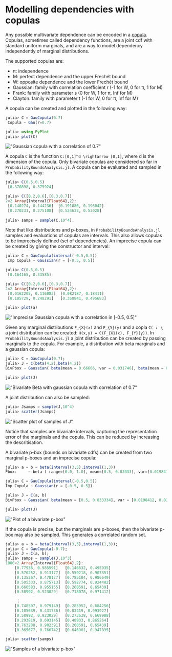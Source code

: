 # Modelling dependencies with copulas

Any possible multivariate dependence can be encoded in a [copula](https://en.wikipedia.org/wiki/Copula_(probability_theory)). Copulas, sometimes called dependency functions, are a joint cdf with standard uniform marginals, and are a way to model dependency independently of marginal distributions. 

The supported copulas are:

  * π: independence
  * M: perfect dependence and the upper Frechét bound
  * W: opposite dependence and the lower Frechét bound
  * Gaussian: family with correlation coefficient r (-1 for W, 0 for π, 1 for M)
  * Frank: family with parameter s (0 for W, 1 for π, Inf for M)
  * Clayton: family with parameter t (-1 for W, 0 for π, Inf for M)

A copula can be created and plotted in the following way:

```julia
julia> C = GauCopula(0.7)
 Copula ~ Gau(r=0.7)

julia> using PyPlot
julia> plot(C)
```
!["Gaussian copula with a correlation of 0.7"](./plots/GaussianCopula.png)

A copula ``C`` is the function ``C:[0,1]^d \rightarrow [0,1]``, where d is the dimension of the copula. Only bivariate copulas are considered so far in `ProbabilityBoundsAnalysis.jl`. A copula can be evaluated and sampled in the following way:




```julia
julia> C(0.5,0.5)
 [0.370898, 0.375924]

julia> C([0.2,0.6],[0.3,0.7])
2×2 Array{Interval{Float64},2}:
 [0.140274, 0.144236]  [0.191086, 0.196042]
 [0.270231, 0.275108]  [0.524632, 0.53028]
 
julia> samps = sample(C,10^4);
```

Note that like distributions and p-boxes, in `ProbabilityBoundsAnalysis.jl` samples and evaluations of copulas are intervals. This also allows copulas to be imprecisely defined (set of dependencies). An imprecise copula can be created by giving the constructor and interval:


```julia
julia> C = GauCopula(interval(-0.5,0.5))
 Imp Copula ~ Gaussian(r = [-0.5, 0.5])

julia> C(0.5,0.5)
 [0.164165, 0.33585]

julia> C([0.2,0.6],[0.3,0.7])
2×2 Array{Interval{Float64},2}:
 [0.0162205, 0.116083]  [0.082187, 0.18411]
 [0.105729, 0.248291]   [0.350841, 0.495683]

julia> plot(a)
```
!["Imprecise Gaussian copula with a correlation in [-0.5, 0.5]"](./plots/ImpCopula.png)


Given any marginal distributions ``F_{X}(x)`` and ``F_{Y}(y)`` and a copla ``C( : )``, a joint distribution can be created: ``H(x,y) = C(F_{X}(x), F_{Y}(y))``.  In `ProbabilityBoundsAnalysis.jl` a joint distribution can be created by passing marginals to the copula. For example, a distribution with beta marginals and a gaussian copula:





```julia
julia> C = GauCopula(0.7);
julia> J = C(beta(4,2),beta(4,2))
BivPbox ~ Gaussian( beta(mean = 0.66666, var = 0.031746), beta(mean = 0.66666, var = 0.031746); r = 0.7)

julia> plot(J)
```
!["Bivariate Beta with gaussian copula with correlation of 0.7"](./plots/JointDist1.png)

A joint distribution can also be sampled:

```julia
julia> Jsamps = sample(J,10^4)
julia> scatter(Jsamps)
```
!["Scatter plot of samples of J"](./plots/Jsamples.png)

Notice that samples are bivariate intervals, capturing the representation error of the marginals and the copula. This can be reduced by increasing the descritisation.

A bivariate p-box (bounds on bivariate cdfs) can be created from two marginal p-boxes and an imprecise copula:

```julia
julia> a = b = beta(interval(3,5),interval(1,3))
Pbox: 	  ~ beta ( range=[0.0, 1.0], mean=[0.5, 0.83333], var=[0.019841, 0.0375])

julia> C = GauCopula(interval(-0.5,0.5))
Imp Copula ~ Gaussian(r = [-0.5, 0.5])

julia> J = C(a, b)
BivPbox ~ Gaussian( beta(mean = [0.5, 0.833334], var = [0.0198412, 0.0375]), beta(mean = [0.5, 0.833334], var = [0.0198412, 0.0375]); r = [-0.5, 0.5])

julia> plot(J)
```
!["Plot of a bivariate p-box"](./plots/BivariatPbox1.png)

If the copula is precise, but the marginals are p-boxes, then the bivariate p-box may also be sampled. This generates a correlated random set.

```julia
julia> a = b = beta(interval(3,5),interval(1,3));
julia> C = GauCopula(-0.7);
julia> J = C(a, b);
julia> samps = sample(J,10^3)
1000×2 Array{Interval{Float64},2}:
    [0.77936, 0.985591]   [0.146632, 0.495935]
    [0.570252, 0.913177]  [0.559218, 0.907351]
    [0.135267, 0.478177]  [0.785104, 0.986649]
    [0.505333, 0.875713]  [0.592774, 0.924402]
    [0.666583, 0.955155]  [0.260591, 0.65439]
    [0.58992, 0.923029]   [0.718078, 0.971412]

     ⋮                    
    [0.748597, 0.979149]  [0.285952, 0.684256]
    [0.105639, 0.431736]  [0.83419, 0.993927]
    [0.58992, 0.923029]   [0.273638, 0.669988]
    [0.293819, 0.693145]  [0.48933, 0.865264]
    [0.763288, 0.982391]  [0.260591, 0.65439]
    [0.365677, 0.766742]  [0.646901, 0.947835]

julia> scatter(samps)
```
!["Samples of a bivariate p-box"](./plots/RandomSet1.png)